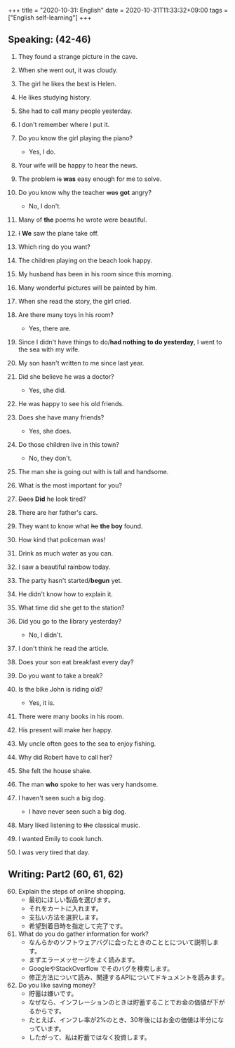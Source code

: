 +++
title =  "2020-10-31: English"
date = 2020-10-31T11:33:32+09:00
tags = ["English self-learning"]
+++

## Speaking: (42-46)

1. They found a strange picture in the cave.
2. When she went out, it was cloudy.
3. The girl he likes the best is Helen.
4. He likes studying history.
5. She had to call many people yesterday.
6. I don't remember where I put it.
7. Do you know the girl playing the piano?
    - Yes, I do.
8. Your wife will be happy to hear the news.
9. The problem ~~is~~ **was** easy enough for me to solve.
10. Do you know why the teacher ~~was~~ **got** angry?
    - No, I don't.

1. Many of **the** poems he wrote were beautiful.
2. ~~I~~ **We** saw the plane take off.
3. Which ring do you want?
4. The children playing on the beach look happy.
5. My husband has been in his room since this morning.
6. Many wonderful pictures will be painted by him.
7. When she read the story, the girl cried.
8. Are there many toys in his room?
    - Yes, there are.
9. Since I didn't have things to do/**had nothing to do yesterday**, I went to the sea with my wife.
10. My son hasn't written to me since last year.

1. Did she believe he was a doctor?
    - Yes, she did.
2. He was happy to see his old friends.
3. Does she have many friends?
    - Yes, she does.
4. Do those children live in this town?
    - No, they don't.
5. The man she is going out with is tall and handsome.
6. What is the most important for you?
7. ~~Does~~ **Did** he look tired?
8. There are her father's cars.
9. They want to know what ~~he~~ **the boy** found.
10. How kind that policeman was!

1. Drink as much water as you can.
2. I saw a beautiful rainbow today.
3. The party hasn't started/**begun** yet.
4. He didn't know how to explain it.
5. What time did she get to the station?
6. Did you go to the library yesterday?
    - No, I didn't.
7. I don't think he read the article.
8. Does your son eat breakfast every day?
9. Do you want to take a break?
10. Is the bike John is riding old?
    - Yes, it is.

1. There were many books in his room.
2. His present will make her happy.
3. My uncle often goes to the sea to enjoy fishing.
4. Why did Robert have to call her?
5. She felt the house shake.
6. The man **who** spoke to her was very handsome.
7. I haven't seen such a big dog.
    - I have never seen such a big dog.
8. Mary liked listening to ~~the~~ classical music.
9. I wanted Emily to cook lunch.
10. I was very tired that day.

## Writing: Part2 (60, 61, 62)

60. Explain the steps of online shopping.
    - 最初にほしい製品を選びます。
    - それをカートに入れます。
    - 支払い方法を選択します。
    - 希望到着日時を指定して完了です。
61. What do you do gather information for work?
    - なんらかのソフトウェアバグに会ったときのこととについて説明します。
    - まずエラーメッセージをよく読みます。
    - GoogleやStackOverflow でそのバグを検索します。
    - 修正方法について読み、関連するAPIについてドキュメントを読みます。
62. Do you like saving money?
    - 貯蓄は嫌いです。
    - なぜなら、インフレーションのときは貯蓄することでお金の価値が下がるからです。
    - たとえば、インフレ率が2%のとき、30年後にはお金の価値は半分になっています。
    - したがって、私は貯蓄ではなく投資します。
